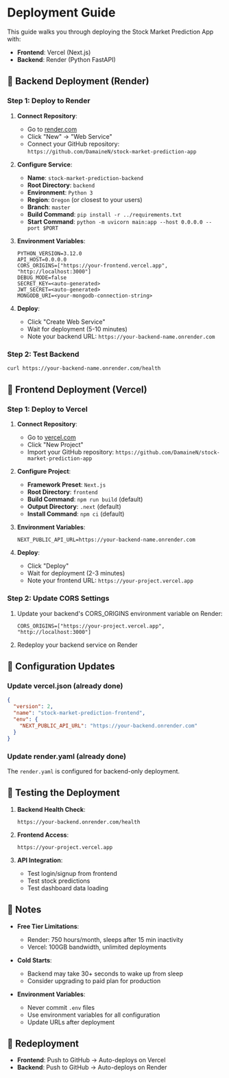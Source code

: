 # Deployment Guide

This guide walks you through deploying the Stock Market Prediction App with:
- **Frontend**: Vercel (Next.js)
- **Backend**: Render (Python FastAPI)

## 🚀 Backend Deployment (Render)

### Step 1: Deploy to Render

1. **Connect Repository**:
   - Go to [render.com](https://render.com)
   - Click "New" → "Web Service"
   - Connect your GitHub repository: `https://github.com/DamaineN/stock-market-prediction-app`

2. **Configure Service**:
   - **Name**: `stock-market-prediction-backend`
   - **Root Directory**: `backend`
   - **Environment**: `Python 3`
   - **Region**: `Oregon` (or closest to your users)
   - **Branch**: `master`
   - **Build Command**: `pip install -r ../requirements.txt`
   - **Start Command**: `python -m uvicorn main:app --host 0.0.0.0 --port $PORT`

3. **Environment Variables**:
   ```
   PYTHON_VERSION=3.12.0
   API_HOST=0.0.0.0
   CORS_ORIGINS=["https://your-frontend.vercel.app", "http://localhost:3000"]
   DEBUG_MODE=false
   SECRET_KEY=<auto-generated>
   JWT_SECRET=<auto-generated>
   MONGODB_URI=<your-mongodb-connection-string>
   ```

4. **Deploy**:
   - Click "Create Web Service"
   - Wait for deployment (5-10 minutes)
   - Note your backend URL: `https://your-backend-name.onrender.com`

### Step 2: Test Backend
```bash
curl https://your-backend-name.onrender.com/health
```

## 🎨 Frontend Deployment (Vercel)

### Step 1: Deploy to Vercel

1. **Connect Repository**:
   - Go to [vercel.com](https://vercel.com)
   - Click "New Project"
   - Import your GitHub repository: `https://github.com/DamaineN/stock-market-prediction-app`

2. **Configure Project**:
   - **Framework Preset**: `Next.js`
   - **Root Directory**: `frontend`
   - **Build Command**: `npm run build` (default)
   - **Output Directory**: `.next` (default)
   - **Install Command**: `npm ci` (default)

3. **Environment Variables**:
   ```
   NEXT_PUBLIC_API_URL=https://your-backend-name.onrender.com
   ```

4. **Deploy**:
   - Click "Deploy"
   - Wait for deployment (2-3 minutes)
   - Note your frontend URL: `https://your-project.vercel.app`

### Step 2: Update CORS Settings

1. Update your backend's CORS_ORIGINS environment variable on Render:
   ```
   CORS_ORIGINS=["https://your-project.vercel.app", "http://localhost:3000"]
   ```

2. Redeploy your backend service on Render

## 🔧 Configuration Updates

### Update vercel.json (already done)
```json
{
  "version": 2,
  "name": "stock-market-prediction-frontend",
  "env": {
    "NEXT_PUBLIC_API_URL": "https://your-backend.onrender.com"
  }
}
```

### Update render.yaml (already done)
The `render.yaml` is configured for backend-only deployment.

## 🧪 Testing the Deployment

1. **Backend Health Check**:
   ```
   https://your-backend.onrender.com/health
   ```

2. **Frontend Access**:
   ```
   https://your-project.vercel.app
   ```

3. **API Integration**:
   - Test login/signup from frontend
   - Test stock predictions
   - Test dashboard data loading

## 📝 Notes

- **Free Tier Limitations**:
  - Render: 750 hours/month, sleeps after 15 min inactivity
  - Vercel: 100GB bandwidth, unlimited deployments

- **Cold Starts**:
  - Backend may take 30+ seconds to wake up from sleep
  - Consider upgrading to paid plan for production

- **Environment Variables**:
  - Never commit `.env` files
  - Use environment variables for all configuration
  - Update URLs after deployment

## 🔄 Redeployment

- **Frontend**: Push to GitHub → Auto-deploys on Vercel
- **Backend**: Push to GitHub → Auto-deploys on Render